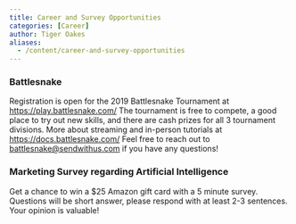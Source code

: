 ```yaml
---
title: Career and Survey Opportunities
categories: [Career]
author: Tiger Oakes
aliases:
  - /content/career-and-survey-opportunities
---
```


### Battlesnake

Registration is open for the 2019 Battlesnake Tournament at
https://play.battlesnake.com/ The tournament is free to compete, a good place to
try out new skills, and there are cash prizes for all 3 tournament divisions.
More about streaming and in-person tutorials at
https://docs.battlesnake.com/ Feel free to reach out to
[battlesnake@sendwithus.com](mailto:battlesnake@sendwithus.com) if you have any
questions!

### Marketing Survey regarding Artificial Intelligence

Get a chance to win a $25 Amazon gift card with a 5 minute survey. Questions
will be short answer, please respond with at least 2-3 sentences. Your opinion
is valuable!
